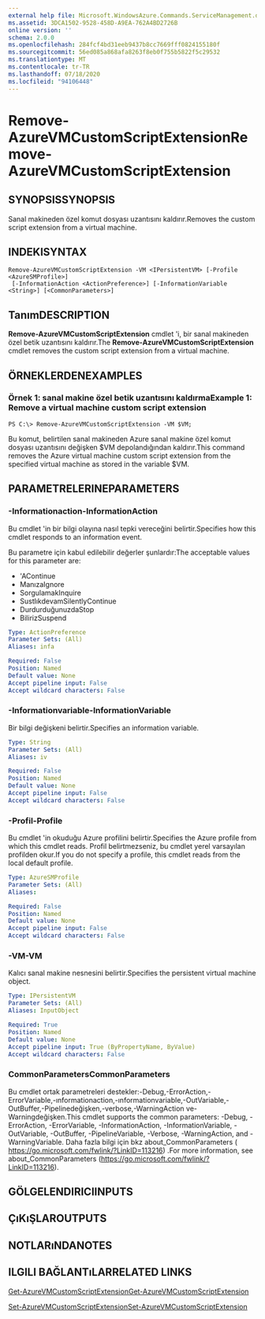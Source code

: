 ```yaml
---
external help file: Microsoft.WindowsAzure.Commands.ServiceManagement.dll-Help.xml
ms.assetid: 3DCA1502-9528-458D-A9EA-762A4BD2726B
online version: ''
schema: 2.0.0
ms.openlocfilehash: 284fcf4bd31eeb9437b8cc7669fff0824155180f
ms.sourcegitcommit: 56ed085a868afa8263f8eb0f755b5822f5c29532
ms.translationtype: MT
ms.contentlocale: tr-TR
ms.lasthandoff: 07/18/2020
ms.locfileid: "94106448"
---
```

# <span data-ttu-id="ff07b-101">Remove-AzureVMCustomScriptExtension</span><span class="sxs-lookup"><span data-stu-id="ff07b-101">Remove-AzureVMCustomScriptExtension</span></span>

## <span data-ttu-id="ff07b-102">SYNOPSIS</span><span class="sxs-lookup"><span data-stu-id="ff07b-102">SYNOPSIS</span></span>
<span data-ttu-id="ff07b-103">Sanal makineden özel komut dosyası uzantısını kaldırır.</span><span class="sxs-lookup"><span data-stu-id="ff07b-103">Removes the custom script extension from a virtual machine.</span></span>

## <span data-ttu-id="ff07b-104">INDEKI</span><span class="sxs-lookup"><span data-stu-id="ff07b-104">SYNTAX</span></span>

```
Remove-AzureVMCustomScriptExtension -VM <IPersistentVM> [-Profile <AzureSMProfile>]
 [-InformationAction <ActionPreference>] [-InformationVariable <String>] [<CommonParameters>]
```

## <span data-ttu-id="ff07b-105">Tanım</span><span class="sxs-lookup"><span data-stu-id="ff07b-105">DESCRIPTION</span></span>
<span data-ttu-id="ff07b-106">**Remove-AzureVMCustomScriptExtension** cmdlet 'i, bir sanal makineden özel betik uzantısını kaldırır.</span><span class="sxs-lookup"><span data-stu-id="ff07b-106">The **Remove-AzureVMCustomScriptExtension** cmdlet removes the custom script extension from a virtual machine.</span></span>

## <span data-ttu-id="ff07b-107">ÖRNEKLERDEN</span><span class="sxs-lookup"><span data-stu-id="ff07b-107">EXAMPLES</span></span>

### <span data-ttu-id="ff07b-108">Örnek 1: sanal makine özel betik uzantısını kaldırma</span><span class="sxs-lookup"><span data-stu-id="ff07b-108">Example 1: Remove a virtual machine custom script extension</span></span>
```
PS C:\> Remove-AzureVMCustomScriptExtension -VM $VM;
```

<span data-ttu-id="ff07b-109">Bu komut, belirtilen sanal makineden Azure sanal makine özel komut dosyası uzantısını değişken $VM depolandığından kaldırır.</span><span class="sxs-lookup"><span data-stu-id="ff07b-109">This command removes the Azure virtual machine custom script extension from the specified virtual machine as stored in the variable $VM.</span></span>

## <span data-ttu-id="ff07b-110">PARAMETRELERINE</span><span class="sxs-lookup"><span data-stu-id="ff07b-110">PARAMETERS</span></span>

### <span data-ttu-id="ff07b-111">-Informationaction</span><span class="sxs-lookup"><span data-stu-id="ff07b-111">-InformationAction</span></span>
<span data-ttu-id="ff07b-112">Bu cmdlet 'in bir bilgi olayına nasıl tepki vereceğini belirtir.</span><span class="sxs-lookup"><span data-stu-id="ff07b-112">Specifies how this cmdlet responds to an information event.</span></span>

<span data-ttu-id="ff07b-113">Bu parametre için kabul edilebilir değerler şunlardır:</span><span class="sxs-lookup"><span data-stu-id="ff07b-113">The acceptable values for this parameter are:</span></span>

- <span data-ttu-id="ff07b-114">'A</span><span class="sxs-lookup"><span data-stu-id="ff07b-114">Continue</span></span>
- <span data-ttu-id="ff07b-115">Manıza</span><span class="sxs-lookup"><span data-stu-id="ff07b-115">Ignore</span></span>
- <span data-ttu-id="ff07b-116">Sorgulamak</span><span class="sxs-lookup"><span data-stu-id="ff07b-116">Inquire</span></span>
- <span data-ttu-id="ff07b-117">Sustlıkdevam</span><span class="sxs-lookup"><span data-stu-id="ff07b-117">SilentlyContinue</span></span>
- <span data-ttu-id="ff07b-118">Durdurduğunuzda</span><span class="sxs-lookup"><span data-stu-id="ff07b-118">Stop</span></span>
- <span data-ttu-id="ff07b-119">Biliriz</span><span class="sxs-lookup"><span data-stu-id="ff07b-119">Suspend</span></span>

```yaml
Type: ActionPreference
Parameter Sets: (All)
Aliases: infa

Required: False
Position: Named
Default value: None
Accept pipeline input: False
Accept wildcard characters: False
```

### <span data-ttu-id="ff07b-120">-Informationvariable</span><span class="sxs-lookup"><span data-stu-id="ff07b-120">-InformationVariable</span></span>
<span data-ttu-id="ff07b-121">Bir bilgi değişkeni belirtir.</span><span class="sxs-lookup"><span data-stu-id="ff07b-121">Specifies an information variable.</span></span>

```yaml
Type: String
Parameter Sets: (All)
Aliases: iv

Required: False
Position: Named
Default value: None
Accept pipeline input: False
Accept wildcard characters: False
```

### <span data-ttu-id="ff07b-122">-Profil</span><span class="sxs-lookup"><span data-stu-id="ff07b-122">-Profile</span></span>
<span data-ttu-id="ff07b-123">Bu cmdlet 'in okuduğu Azure profilini belirtir.</span><span class="sxs-lookup"><span data-stu-id="ff07b-123">Specifies the Azure profile from which this cmdlet reads.</span></span>
<span data-ttu-id="ff07b-124">Profil belirtmezseniz, bu cmdlet yerel varsayılan profilden okur.</span><span class="sxs-lookup"><span data-stu-id="ff07b-124">If you do not specify a profile, this cmdlet reads from the local default profile.</span></span>

```yaml
Type: AzureSMProfile
Parameter Sets: (All)
Aliases: 

Required: False
Position: Named
Default value: None
Accept pipeline input: False
Accept wildcard characters: False
```

### <span data-ttu-id="ff07b-125">-VM</span><span class="sxs-lookup"><span data-stu-id="ff07b-125">-VM</span></span>
<span data-ttu-id="ff07b-126">Kalıcı sanal makine nesnesini belirtir.</span><span class="sxs-lookup"><span data-stu-id="ff07b-126">Specifies the persistent virtual machine object.</span></span>

```yaml
Type: IPersistentVM
Parameter Sets: (All)
Aliases: InputObject

Required: True
Position: Named
Default value: None
Accept pipeline input: True (ByPropertyName, ByValue)
Accept wildcard characters: False
```

### <span data-ttu-id="ff07b-127">CommonParameters</span><span class="sxs-lookup"><span data-stu-id="ff07b-127">CommonParameters</span></span>
<span data-ttu-id="ff07b-128">Bu cmdlet ortak parametreleri destekler:-Debug,-ErrorAction,-ErrorVariable,-ınformationaction,-ınformationvariable,-OutVariable,-OutBuffer,-Pipelinedeğişken,-verbose,-WarningAction ve-Warningdeğişken.</span><span class="sxs-lookup"><span data-stu-id="ff07b-128">This cmdlet supports the common parameters: -Debug, -ErrorAction, -ErrorVariable, -InformationAction, -InformationVariable, -OutVariable, -OutBuffer, -PipelineVariable, -Verbose, -WarningAction, and -WarningVariable.</span></span> <span data-ttu-id="ff07b-129">Daha fazla bilgi için bkz about_CommonParameters ( https://go.microsoft.com/fwlink/?LinkID=113216) .</span><span class="sxs-lookup"><span data-stu-id="ff07b-129">For more information, see about_CommonParameters (https://go.microsoft.com/fwlink/?LinkID=113216).</span></span>

## <span data-ttu-id="ff07b-130">GÖLGELENDIRICI</span><span class="sxs-lookup"><span data-stu-id="ff07b-130">INPUTS</span></span>

## <span data-ttu-id="ff07b-131">ÇıKıŞLAR</span><span class="sxs-lookup"><span data-stu-id="ff07b-131">OUTPUTS</span></span>

## <span data-ttu-id="ff07b-132">NOTLARıNDA</span><span class="sxs-lookup"><span data-stu-id="ff07b-132">NOTES</span></span>

## <span data-ttu-id="ff07b-133">ILGILI BAĞLANTıLAR</span><span class="sxs-lookup"><span data-stu-id="ff07b-133">RELATED LINKS</span></span>

[<span data-ttu-id="ff07b-134">Get-AzureVMCustomScriptExtension</span><span class="sxs-lookup"><span data-stu-id="ff07b-134">Get-AzureVMCustomScriptExtension</span></span>](./Get-AzureVMCustomScriptExtension.md)

[<span data-ttu-id="ff07b-135">Set-AzureVMCustomScriptExtension</span><span class="sxs-lookup"><span data-stu-id="ff07b-135">Set-AzureVMCustomScriptExtension</span></span>](./Set-AzureVMCustomScriptExtension.md)


